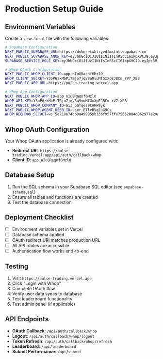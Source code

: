 # Production Setup Guide

## Environment Variables

Create a `.env.local` file with the following variables:

```bash
# Supabase Configuration
NEXT_PUBLIC_SUPABASE_URL=https://duknzetwbtryvdfmstut.supabase.co
NEXT_PUBLIC_SUPABASE_ANON_KEY=eyJhbGciOiJIUzI1NiIsInR5cCI6IkpXVCJ9.eyJpc3MiOiJzdXBhYmFzZSIsInJlZiI6ImR1a256ZXR3YnRyeXZkZm1zdHV0Iiwicm9sZSI6ImFub24iLCJpYXQiOjE3NjA4MTYyOTMsImV4cCI6MjA3NjM5MjI5M30.54d6MqfFn1uzp9uXURqZBBISxx10GWS1r6WQ0L-WAIE
SUPABASE_SERVICE_ROLE_KEY=eyJhbGciOiJIUzI1NiIsInR5cCI6IkpXVCJ9.eyJpc3MiOiJzdXBhYmFzZSIsInJlZiI6ImR1a256ZXR3YnRyeXZkZm1zdHV0Iiwicm9sZSI6InNlcnZpY2Vfcm9sZSIsImlhdCI6MTc2MDgxNjI5MywiZXhwIjoyMDc2MzkyMjkzfQ.AA85BoUQMgWcCApHGksBc6WezF7wihf8Zm83nx-_hag

# Whop OAuth Configuration
NEXT_PUBLIC_WHOP_CLIENT_ID=app_nIu8Raqnf6MzlO
WHOP_CLIENT_SECRET=Y3oP6zkMbPiTBjo7jqV8a9vuMfGxXpEJBCm_rV7_XE8
NEXT_PUBLIC_APP_URL=https://pulse-trading.vercel.app

# Whop App Configuration
NEXT_PUBLIC_WHOP_APP_ID=app_nIu8Raqnf6MzlO
WHOP_API_KEY=Y3oP6zkMbPiTBjo7jqV8a9vuMfGxXpEJBCm_rV7_XE8
NEXT_PUBLIC_WHOP_COMPANY_ID=biz_pGTqes9CAHH9yk
NEXT_PUBLIC_WHOP_AGENT_USER_ID=user_ETlvBVq2uG9Cs
WHOP_WEBHOOK_SECRET=ws_5e218e74db9a499959b33bf957ffe75652084d862977e20a4546fc11c9b2b5fa
```

## Whop OAuth Configuration

Your Whop OAuth application is already configured with:
- **Redirect URI**: `https://pulse-trading.vercel.app/api/auth/callback/whop`
- **Client ID**: `app_nIu8Raqnf6MzlO`

## Database Setup

1. Run the SQL schema in your Supabase SQL editor (see `supabase-schema.sql`)
2. Ensure all tables and functions are created
3. Test the database connection

## Deployment Checklist

- [ ] Environment variables set in Vercel
- [ ] Database schema applied
- [ ] OAuth redirect URI matches production URL
- [ ] All API routes are accessible
- [ ] Authentication flow works end-to-end

## Testing

1. Visit `https://pulse-trading.vercel.app`
2. Click "Login with Whop"
3. Complete OAuth flow
4. Verify user data syncs to database
5. Test leaderboard functionality
6. Test admin panel (if applicable)

## API Endpoints

- **OAuth Callback**: `/api/auth/callback/whop`
- **Logout**: `/api/auth/callback/whop/logout`
- **Token Refresh**: `/api/auth/callback/whop/refresh`
- **Leaderboard**: `/api/leaderboard`
- **Submit Performance**: `/api/submit`
